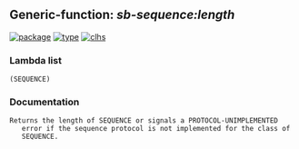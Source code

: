 ## Generic-function: ***sb-sequence:length***
[![package](https://img.shields.io/badge/Package-SB--SEQUENCE-5f9ea0.svg?style=social&colorA=999999)](../) [![type](https://img.shields.io/badge/Type-Generic--Function-5f9ea0.svg?style=social&colorA=999999)](../#generic-function) [![clhs](https://img.shields.io/badge/CLHS-LENGTH-5f9ea0.svg?style=social&colorA=999999)](http://www.lispworks.com/documentation/HyperSpec/Body/f_length.htm) 
### Lambda list
```
(SEQUENCE)
```
### Documentation
```
Returns the length of SEQUENCE or signals a PROTOCOL-UNIMPLEMENTED
   error if the sequence protocol is not implemented for the class of
   SEQUENCE.
```
